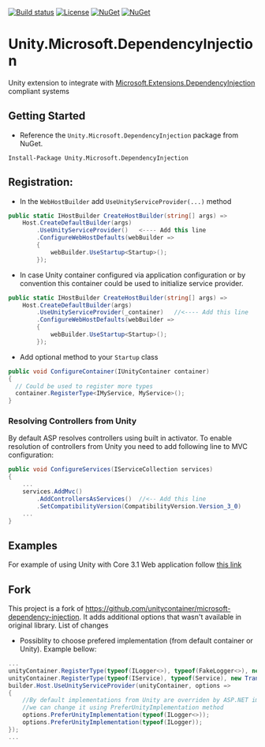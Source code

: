 [![Build status](https://ci.appveyor.com/api/projects/status/sevk2yb2jokf8ltr/branch/master?svg=true)](https://ci.appveyor.com/project/IoC-Unity/microsoft-dependency-injection/branch/master)
[![License](https://img.shields.io/badge/license-apache%202.0-60C060.svg)](https://github.com/IoC-Unity/microsoft-dependency-injection/blob/master/LICENSE)
[![NuGet](https://img.shields.io/nuget/dt/Unity.Microsoft.DependencyInjection.svg)](https://www.nuget.org/packages/Unity.Microsoft.DependencyInjection)
[![NuGet](https://img.shields.io/nuget/v/Unity.Microsoft.DependencyInjection.svg)](https://www.nuget.org/packages/Unity.Microsoft.DependencyInjection)

# Unity.Microsoft.DependencyInjection

Unity extension to integrate with [Microsoft.Extensions.DependencyInjection](https://github.com/aspnet/DependencyInjection)  compliant systems

## Getting Started

- Reference the `Unity.Microsoft.DependencyInjection` package from NuGet.

```shell
Install-Package Unity.Microsoft.DependencyInjection
```

## Registration:

- In the `WebHostBuilder` add `UseUnityServiceProvider(...)` method

```C#
public static IHostBuilder CreateHostBuilder(string[] args) =>
    Host.CreateDefaultBuilder(args)
        .UseUnityServiceProvider()   <---- Add this line
        .ConfigureWebHostDefaults(webBuilder =>
        {
            webBuilder.UseStartup<Startup>();
        });
```

- In case Unity container configured via application configuration or by convention this container could be used to initialize service provider.

```C#
public static IHostBuilder CreateHostBuilder(string[] args) =>
    Host.CreateDefaultBuilder(args)
        .UseUnityServiceProvider(_container)   //<---- Add this line
        .ConfigureWebHostDefaults(webBuilder =>
        {
            webBuilder.UseStartup<Startup>();
        });
```

- Add optional method to your `Startup` class

```C#
public void ConfigureContainer(IUnityContainer container)
{
  // Could be used to register more types
  container.RegisterType<IMyService, MyService>();
}
```

### Resolving Controllers from Unity

By default ASP resolves controllers using built in activator. To enable resolution of controllers from Unity you need to add following line to MVC configuration:

```C#
public void ConfigureServices(IServiceCollection services)
{
    ...
    services.AddMvc()
        .AddControllersAsServices()  //<-- Add this line
        .SetCompatibilityVersion(CompatibilityVersion.Version_3_0)
    ...
}
```

## Examples

For example of using Unity with Core 3.1 Web application follow [this link](https://github.com/unitycontainer/examples/tree/master/src/web/ASP.Net.Unity.Example)

## Fork

This project is a fork of https://github.com/unitycontainer/microsoft-dependency-injection. It adds additional options that wasn't available in original library. List of changes

* Possiblity to choose prefered implementation (from default container or Unity). Example bellow:

```C#
...
unityContainer.RegisterType(typeof(ILogger<>), typeof(FakeLogger<>), new TransientLifetimeManager());
unityContainer.RegisterType(typeof(IService), typeof(Service), new TransientLifetimeManager());
builder.Host.UseUnityServiceProvider(unityContainer, options =>
{
    //By default implementations from Unity are overriden by ASP.NET implementation,
    //we can change it using PreferUnityImplementation method
    options.PreferUnityImplementation(typeof(ILogger<>));
    options.PreferUnityImplementation(typeof(ILogger));
});
...

```

